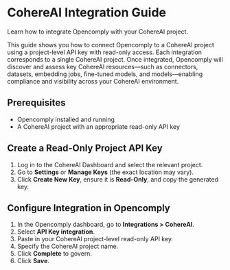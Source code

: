 # CohereAI Integration Guide

Learn how to integrate Opencomply with your CohereAI project.

This guide shows you how to connect Opencomply to a CohereAI project using a project-level API key with read-only access. Each integration corresponds to a single CohereAI project. Once integrated, Opencomply will discover and assess key CohereAI resources—such as connectors, datasets, embedding jobs, fine-tuned models, and models—enabling compliance and visibility across your CohereAI environment.

## Prerequisites

- Opencomply installed and running
- A CohereAI project with an appropriate read-only API key

## Create a Read-Only Project API Key

1. Log in to the CohereAI Dashboard and select the relevant project.
2. Go to **Settings** or **Manage Keys** (the exact location may vary).
3. Click **Create New Key**, ensure it is **Read-Only**, and copy the generated key.

## Configure Integration in Opencomply

1. In the Opencomply dashboard, go to **Integrations > CohereAI**.
2. Select **API Key integration**.
3. Paste in your CohereAI project-level read-only API key.
4. Specify the CohereAI project name.
5. Click **Complete** to govern.
6. Click **Save**.